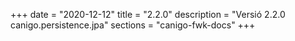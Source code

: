 +++
date        = "2020-12-12"
title       = "2.2.0"
description = "Versió 2.2.0 canigo.persistence.jpa"
sections    = "canigo-fwk-docs"
+++